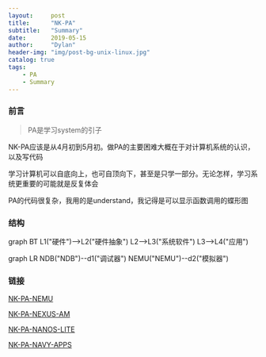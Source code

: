```yaml
---
layout:     post
title:      "NK-PA"
subtitle:   "Summary"
date:       2019-05-15
author:     "Dylan"
header-img: "img/post-bg-unix-linux.jpg"
catalog: true
tags:
    - PA
    - Summary
---
```




### 前言

> PA是学习system的引子

NK-PA应该是从4月初到5月初。做PA的主要困难大概在于对计算机系统的认识，以及写代码

学习计算机可以自底向上，也可自顶向下，甚至是只学一部分。无论怎样，学习系统更重要的可能就是反复体会

PA的代码很复杂，我用的是understand，我记得是可以显示函数调用的蝶形图



### 结构 

graph BT
    L1("硬件")-->L2("硬件抽象")
    L2-->L3("系统软件")
    L3-->L4("应用")

graph LR
    NDB("NDB")--d1("调试器")
    NEMU("NEMU")--d2("模拟器")



### 链接 

[NK-PA-NEMU](https://blovetree.github.io/2019/05/15/NK-PA-NEMU/)

[NK-PA-NEXUS-AM](https://blovetree.github.io/2019/05/15/NK-PA-NEXUS-AM/)

[NK-PA-NANOS-LITE](https://blovetree.github.io/2019/05/15/NK-PA-NANOS-LITE/)

[NK-PA-NAVY-APPS](https://blovetree.github.io/2019/05/15/NK-PA-NAVY-APPS/)